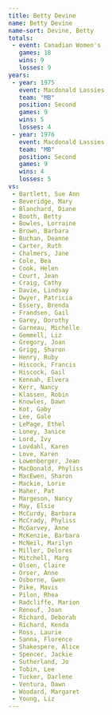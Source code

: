 ```yaml
---
title: Betty Devine
name: Betty Devine
name-sort: Devine, Betty
totals:
 - event: Canadian Women's
   games: 18
   wins: 9
   losses: 9
years:
 - year: 1975
   event: Macdonald Lassies
   team: "MB"
   position: Second
   games: 9
   wins: 5
   losses: 4
 - year: 1976
   event: Macdonald Lassies
   team: "MB"
   position: Second
   games: 9
   wins: 4
   losses: 5
vs:
 - Bartlett, Sue Ann
 - Beveridge, Mary
 - Blanchard, Diane
 - Booth, Betty
 - Bowles, Lorraine
 - Brown, Barbara
 - Buchan, Deanne
 - Carter, Ruth
 - Chalmers, Jane
 - Cole, Bea
 - Cook, Helen
 - Court, Jean
 - Craig, Cathy
 - Davie, Lindsay
 - Dwyer, Patricia
 - Essery, Brenda
 - Frandsen, Gail
 - Garey, Dorothy
 - Garneau, Michelle
 - Gemmell, Liz
 - Gregory, Joan
 - Grigg, Sharon
 - Henry, Ruby
 - Hiscock, Francis
 - Hiscock, Gail
 - Kennah, Elvera
 - Kerr, Nancy
 - Klassen, Robin
 - Knowles, Dawn
 - Kot, Gaby
 - Lee, Gale
 - LePage, Ethel
 - Loney, Janice
 - Lord, Ivy
 - Lovdahl, Karen
 - Love, Karen
 - Lowenberger, Jean
 - MacDonald, Phyliss
 - MacEwen, Sharon
 - Mackie, Lorie
 - Maher, Pat
 - Margeson, Nancy
 - May, Elsie
 - McCurdy, Barbara
 - McCrady, Phyliss
 - McGarvey, Anne
 - McKenzie, Barbara
 - McNeil, Marilyn
 - Miller, Delores
 - Mitchell, Marg
 - Olsen, Claire
 - Orser, Anne
 - Osborne, Gwen
 - Pike, Mavis
 - Pilon, Rhea
 - Radcliffe, Marion
 - Renouf, Joan
 - Richard, Deborah
 - Richard, Kenda
 - Ross, Laurie
 - Sanna, Florence
 - Shakespere, Alice
 - Spencer, Jackie
 - Sutherland, Jo
 - Tobin, Lee
 - Tucker, Darlene
 - Ventura, Dawn
 - Woodard, Margaret
 - Young, Liz
---
```

